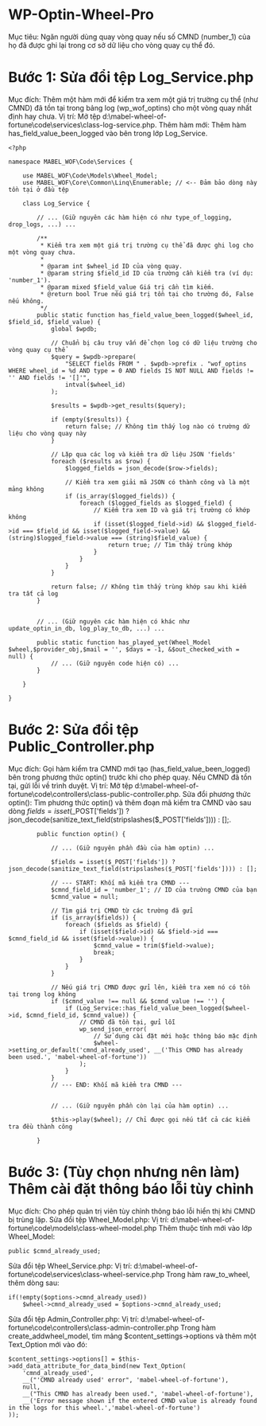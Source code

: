 # WP-Optin-Wheel-Pro
Mục tiêu: Ngăn người dùng quay vòng quay nếu số CMND (number_1) của họ đã được ghi lại trong cơ sở dữ liệu cho vòng quay cụ thể đó.

# Bước 1: Sửa đổi tệp Log_Service.php

Mục đích: Thêm một hàm mới để kiểm tra xem một giá trị trường cụ thể (như CMND) đã tồn tại trong bảng log (wp_wof_optins) cho một vòng quay nhất định hay chưa.
Vị trí: Mở tệp d:\mabel-wheel-of-fortune\code\services\class-log-service.php.
Thêm hàm mới: Thêm hàm has_field_value_been_logged vào bên trong lớp Log_Service.

```
<?php

namespace MABEL_WOF\Code\Services {

	use MABEL_WOF\Code\Models\Wheel_Model;
    use MABEL_WOF\Core\Common\Linq\Enumerable; // <-- Đảm bảo dòng này tồn tại ở đầu tệp

	class Log_Service {

		// ... (Giữ nguyên các hàm hiện có như type_of_logging, drop_logs, ...) ...

        /**
         * Kiểm tra xem một giá trị trường cụ thể đã được ghi log cho một vòng quay chưa.
         *
         * @param int $wheel_id ID của vòng quay.
         * @param string $field_id ID của trường cần kiểm tra (ví dụ: 'number_1').
         * @param mixed $field_value Giá trị cần tìm kiếm.
         * @return bool True nếu giá trị tồn tại cho trường đó, False nếu không.
         */
        public static function has_field_value_been_logged($wheel_id, $field_id, $field_value) {
            global $wpdb;

            // Chuẩn bị câu truy vấn để chọn log có dữ liệu trường cho vòng quay cụ thể
            $query = $wpdb->prepare(
                "SELECT fields FROM " . $wpdb->prefix . "wof_optins WHERE wheel_id = %d AND type = 0 AND fields IS NOT NULL AND fields != '' AND fields != '[]'",
                intval($wheel_id)
            );

            $results = $wpdb->get_results($query);

            if (empty($results)) {
                return false; // Không tìm thấy log nào có trường dữ liệu cho vòng quay này
            }

            // Lặp qua các log và kiểm tra dữ liệu JSON 'fields'
            foreach ($results as $row) {
                $logged_fields = json_decode($row->fields);

                // Kiểm tra xem giải mã JSON có thành công và là một mảng không
                if (is_array($logged_fields)) {
                    foreach ($logged_fields as $logged_field) {
                        // Kiểm tra xem ID và giá trị trường có khớp không
                        if (isset($logged_field->id) && $logged_field->id === $field_id && isset($logged_field->value) && (string)$logged_field->value === (string)$field_value) {
                            return true; // Tìm thấy trùng khớp
                        }
                    }
                }
            }

            return false; // Không tìm thấy trùng khớp sau khi kiểm tra tất cả log
        }


		// ... (Giữ nguyên các hàm hiện có khác như update_optin_in_db, log_play_to_db, ...) ...

		public static function has_played_yet(Wheel_Model $wheel,$provider_obj,$mail = '', $days = -1, &$out_checked_with = null) {
			// ... (Giữ nguyên code hiện có) ...
		}

	}

}

```

# Bước 2: Sửa đổi tệp Public_Controller.php

Mục đích: Gọi hàm kiểm tra CMND mới tạo (has_field_value_been_logged) bên trong phương thức optin() trước khi cho phép quay. Nếu CMND đã tồn tại, gửi lỗi về trình duyệt.
Vị trí: Mở tệp d:\mabel-wheel-of-fortune\code\controllers\class-public-controller.php.
Sửa đổi phương thức optin(): Tìm phương thức optin() và thêm đoạn mã kiểm tra CMND vào sau dòng $fields = isset($_POST['fields']) ? json_decode(sanitize_text_field(stripslashes($_POST['fields']))) : [];.

```
		public function optin() {

			// ... (Giữ nguyên phần đầu của hàm optin) ...

			$fields = isset($_POST['fields']) ? json_decode(sanitize_text_field(stripslashes($_POST['fields']))) : [];

			// --- START: Khối mã kiểm tra CMND ---
            $cmnd_field_id = 'number_1'; // ID của trường CMND của bạn
            $cmnd_value = null;

            // Tìm giá trị CMND từ các trường đã gửi
            if (is_array($fields)) {
                foreach ($fields as $field) {
                    if (isset($field->id) && $field->id === $cmnd_field_id && isset($field->value)) {
                        $cmnd_value = trim($field->value);
                        break;
                    }
                }
            }

            // Nếu giá trị CMND được gửi lên, kiểm tra xem nó có tồn tại trong log không
            if ($cmnd_value !== null && $cmnd_value !== '') {
                if (Log_Service::has_field_value_been_logged($wheel->id, $cmnd_field_id, $cmnd_value)) {
                    // CMND đã tồn tại, gửi lỗi
                    wp_send_json_error(
                        // Sử dụng cài đặt mới hoặc thông báo mặc định
                        $wheel->setting_or_default('cmnd_already_used', __('This CMND has already been used.', 'mabel-wheel-of-fortune'))
                    );
                }
            }
            // --- END: Khối mã kiểm tra CMND ---


			// ... (Giữ nguyên phần còn lại của hàm optin) ...

			$this->play($wheel); // Chỉ được gọi nếu tất cả các kiểm tra đều thành công

		}

```

# Bước 3: (Tùy chọn nhưng nên làm) Thêm cài đặt thông báo lỗi tùy chỉnh

Mục đích: Cho phép quản trị viên tùy chỉnh thông báo lỗi hiển thị khi CMND bị trùng lặp.
Sửa đổi tệp Wheel_Model.php:
Vị trí: d:\mabel-wheel-of-fortune\code\models\class-wheel-model.php
Thêm thuộc tính mới vào lớp Wheel_Model:

```
public $cmnd_already_used;
```

Sửa đổi tệp Wheel_Service.php:
Vị trí: d:\mabel-wheel-of-fortune\code\services\class-wheel-service.php
Trong hàm raw_to_wheel, thêm dòng sau:

```
if(!empty($options->cmnd_already_used))
    $wheel->cmnd_already_used = $options->cmnd_already_used;
```

Sửa đổi tệp Admin_Controller.php:
Vị trí: d:\mabel-wheel-of-fortune\code\controllers\class-admin-controller.php
Trong hàm create_addwheel_model, tìm mảng $content_settings->options và thêm một Text_Option mới vào đó:

```
$content_settings->options[] = $this->add_data_attribute_for_data_bind(new Text_Option(
    'cmnd_already_used',
    __("'CMND already used' error", 'mabel-wheel-of-fortune'),
    null,
    __("This CMND has already been used.", 'mabel-wheel-of-fortune'),
    __('Error message shown if the entered CMND value is already found in the logs for this wheel.','mabel-wheel-of-fortune')
));
```

